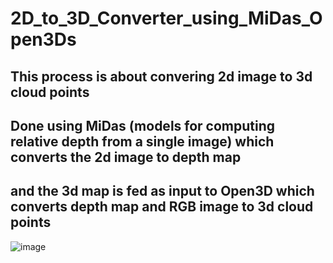 # 2D_to_3D_Converter_using_MiDas_Open3Ds

## This process is about convering 2d image to 3d cloud points
## Done using MiDas (models for computing relative depth from a single image) which converts the 2d image to depth map 
## and the 3d map is fed as input to Open3D which converts depth map and RGB image to 3d cloud points

![image](https://github.com/Kamalesh9483/2D_to_3D_Converter_using_MiDas_Open3Ds/assets/80197808/386df7c7-1acc-420e-9152-d04a4b0ab342)
